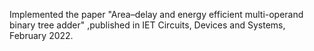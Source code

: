 Implemented the paper "Area–delay and energy efficient multi-operand binary tree adder" ,published in IET Circuits, Devices and Systems, February 2022.

